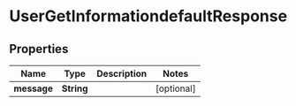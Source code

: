 

# UserGetInformationdefaultResponse


## Properties

| Name | Type | Description | Notes |
|------------ | ------------- | ------------- | -------------|
|**message** | **String** |  |  [optional] |



